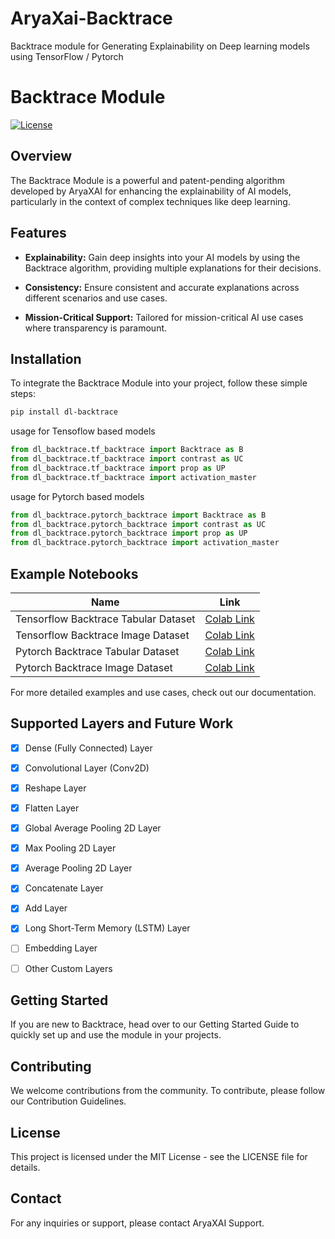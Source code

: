 # AryaXai-Backtrace
Backtrace module for Generating Explainability on Deep learning models using TensorFlow / Pytorch

# Backtrace Module
[![License](https://img.shields.io/badge/License-MIT-blue.svg)](LICENSE)

## Overview

The Backtrace Module is a powerful and patent-pending algorithm developed by AryaXAI for enhancing the explainability of AI models, particularly in the context of complex techniques like deep learning.

## Features

- **Explainability:** Gain deep insights into your AI models by using the Backtrace algorithm, providing multiple explanations for their decisions.

- **Consistency:** Ensure consistent and accurate explanations across different scenarios and use cases.

- **Mission-Critical Support:** Tailored for mission-critical AI use cases where transparency is paramount.

## Installation

To integrate the Backtrace Module into your project, follow these simple steps:

```bash
pip install dl-backtrace
```

usage for Tensoflow based models

```python
from dl_backtrace.tf_backtrace import Backtrace as B
from dl_backtrace.tf_backtrace import contrast as UC
from dl_backtrace.tf_backtrace import prop as UP
from dl_backtrace.tf_backtrace import activation_master
```

usage for Pytorch based models

```python
from dl_backtrace.pytorch_backtrace import Backtrace as B
from dl_backtrace.pytorch_backtrace import contrast as UC
from dl_backtrace.pytorch_backtrace import prop as UP
from dl_backtrace.pytorch_backtrace import activation_master
```

## Example Notebooks

| Name        | Link                          |
|-------------|-------------------------------|
| Tensorflow Backtrace Tabular Dataset | [Colab Link](https://colab.research.google.com/drive/1A4J-wgShD7M_pUmsqbnI8BD3hE43dT8o?usp=sharing)  |
| Tensorflow Backtrace Image Dataset | [Colab Link](https://colab.research.google.com/drive/1KbLtcjYDrPQvG6oJj1wmHdiWxRrtKNrV?usp=sharing)  |
| Pytorch Backtrace Tabular Dataset | [Colab Link](https://colab.research.google.com/drive/1Z4UJNFd83dwXBMM0cmiNYEjh6xhRtQA_?usp=sharing) |
| Pytorch Backtrace Image Dataset | [Colab Link](https://colab.research.google.com/drive/14XKwCsS9IZep2AlDDYfavnVRNz8_b-jM?usp=sharing) |


For more detailed examples and use cases, check out our documentation.

## Supported Layers and Future Work
- [x] Dense (Fully Connected) Layer
- [x] Convolutional Layer (Conv2D)
- [x] Reshape Layer
- [x] Flatten Layer
- [x] Global Average Pooling 2D Layer
- [x] Max Pooling 2D Layer
- [x] Average Pooling 2D Layer
- [x] Concatenate Layer
- [x] Add Layer
- [x] Long Short-Term Memory (LSTM) Layer
- [ ] Embedding Layer
- [ ] Other Custom Layers


## Getting Started
If you are new to Backtrace, head over to our Getting Started Guide to quickly set up and use the module in your projects.

## Contributing
We welcome contributions from the community. To contribute, please follow our Contribution Guidelines.

## License
This project is licensed under the MIT License - see the LICENSE file for details.

## Contact
For any inquiries or support, please contact AryaXAI Support.

